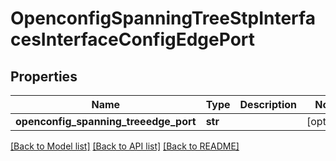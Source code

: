 # OpenconfigSpanningTreeStpInterfacesInterfaceConfigEdgePort

## Properties
Name | Type | Description | Notes
------------ | ------------- | ------------- | -------------
**openconfig_spanning_treeedge_port** | **str** |  | [optional] 

[[Back to Model list]](../README.md#documentation-for-models) [[Back to API list]](../README.md#documentation-for-api-endpoints) [[Back to README]](../README.md)


